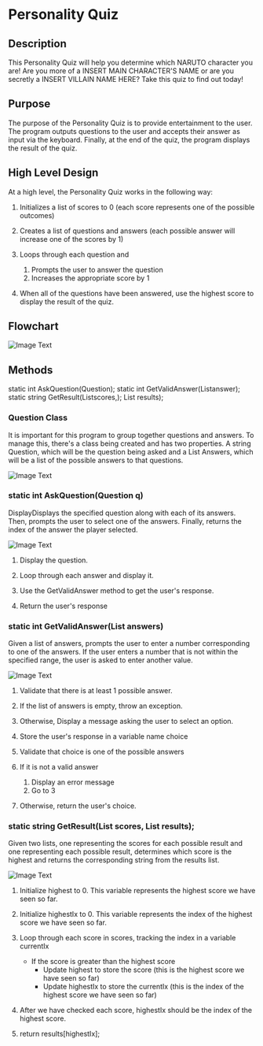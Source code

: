 # Personality Quiz

## Description

This Personality Quiz will help you determine which NARUTO character you are! Are you more of a INSERT MAIN CHARACTER'S NAME or are you secretly a INSERT VILLAIN NAME HERE? Take this quiz to find out today!

## Purpose

The purpose of the Personality Quiz is to provide entertainment to the user. The program outputs questions to the user and accepts their answer as input via the keyboard. Finally, at the end of the quiz, the program displays the result of the quiz.

## High Level Design

At a high level, the Personality Quiz works in the following way:

1. Initializes a list of scores to 0 (each score represents one of the possible outcomes)
   
2. Creates a list of questions and answers (each possible answer will increase one of the scores by 1)
   
3. Loops through each question and 
   
   1. Prompts the user to answer the question
   2. Increases the appropriate score by 1
   
4. When all of the questions have been answered, use the highest score to display the result of the quiz.

## Flowchart

![Image Text](FLOWCHART.png)

## Methods

static int AskQuestion(Question);
static int GetValidAnswer(List<string>answer);
static string GetResult(List<int>scores,);
List<string> results);

### Question Class

It is important for this program to group together questions and answers.  To manage this, there's a class being created and has two properties.  A string Question, which will be the question being asked and a List<string> Answers, which will be a list of the possible answers to that questions.

![Image Text](Question.png)

### static int AskQuestion(Question q)

DisplayDisplays the specified question along with each of its answers. Then, prompts the user to select one of the answers. Finally, returns the index of the answer the player selected.

![Image Text](AskQuestion.png)

1. Display the question.
   
2. Loop through each answer and display it.
   
3. Use the GetValidAnswer method to get the user's response.
   
4. Return the user's response

### static int GetValidAnswer(List answers)

Given a list of answers, prompts the user to enter a number corresponding to one of the answers. If the user enters a number that is not within the specified range, the user is asked to enter another value.

![Image Text](GetValidAnswer.png)

1. Validate that there is at least 1 possible answer.
   
2. If the list of answers is empty, throw an exception.
   
3. Otherwise, Display a message asking the user to select an option.
   
4. Store the user's response in a variable name choice
   
5. Validate that choice is one of the possible answers
   
6. If it is not a valid answer
   1. Display an error message
   2. Go to 3
   
7. Otherwise, return the user's choice.

### static string GetResult(List scores, List results);

Given two lists, one representing the scores for each possible result and one representing each possible result, determines which score is the highest and returns the corresponding string from the results list.

![Image Text](GetResult.png)

1. Initialize highest to 0. This variable represents the highest score we have seen so far.
   
2. Initialize highestIx to 0. This variable represents the index of the highest score we have seen so far.
   
3. Loop through each score in scores, tracking the index in a variable currentIx
   - If the score is greater than the highest score
     + Update highest to store the score (this is the highest score we have seen so far)
     + Update highestIx to store the currentIx (this is the index of the highest score we have seen so far)
  
4. After we have checked each score, highestIx should be the index of the highest score.
   
5. return results[highestIx];